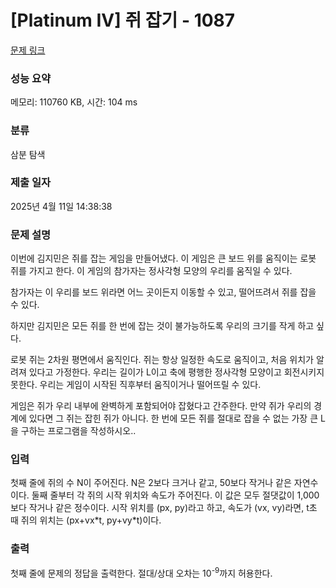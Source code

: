 # [Platinum IV] 쥐 잡기 - 1087 

[문제 링크](https://www.acmicpc.net/problem/1087) 

### 성능 요약

메모리: 110760 KB, 시간: 104 ms

### 분류

삼분 탐색

### 제출 일자

2025년 4월 11일 14:38:38

### 문제 설명

<p>이번에 김지민은 쥐를 잡는 게임을 만들어냈다. 이 게임은 큰 보드 위를 움직이는 로봇 쥐를 가지고 한다. 이 게임의 참가자는 정사각형 모양의 우리를 움직일 수 있다.</p>

<p>참가자는 이 우리를 보드 위라면 어느 곳이든지 이동할 수 있고, 떨어뜨려서 쥐를 잡을 수 있다.</p>

<p>하지만 김지민은 모든 쥐를 한 번에 잡는 것이 불가능하도록 우리의 크기를 작게 하고 싶다.</p>

<p>로봇 쥐는 2차원 평면에서 움직인다. 쥐는 항상 일정한 속도로 움직이고, 처음 위치가 알려져 있다고 가정한다. 우리는 길이가 L이고 축에 평행한 정사각형 모양이고 회전시키지 못한다. 우리는 게임이 시작된 직후부터 움직이거나 떨어뜨릴 수 있다.</p>

<p>게임은 쥐가 우리 내부에 완벽하게 포함되어야 잡혔다고 간주한다. 만약 쥐가 우리의 경계에 있다면 그 쥐는 잡힌 쥐가 아니다. 한 번에 모든 쥐를 절대로 잡을 수 없는 가장 큰 L을 구하는 프로그램을 작성하시오..</p>

### 입력 

 <p>첫째 줄에 쥐의 수 N이 주어진다. N은 2보다 크거나 같고, 50보다 작거나 같은 자연수이다. 둘째 줄부터 각 쥐의 시작 위치와 속도가 주어진다. 이 값은 모두 절댓값이 1,000보다 작거나 같은 정수이다. 시작 위치를 (px, py)라고 하고, 속도가 (vx, vy)라면, t초 때 쥐의 위치는 (px+vx*t, py+vy*t)이다.</p>

### 출력 

 <p>첫째 줄에 문제의 정답을 출력한다. 절대/상대 오차는 10<sup>-9</sup>까지 허용한다.</p>

